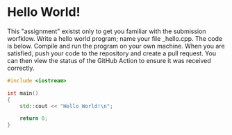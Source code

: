 # Hello World!
This "assignment" existst only to get you familiar with the submission
worfklow. Write a hello world program; name your file <WSUID>_hello.cpp.
The code is below. Compile and run the program on your own machine. When
you are satisfied, push your code to the repository and create a pull
request. You can then view the status of the GitHub Action to ensure it
was received correctly.

```c++
#include <iostream>

int main()
{
    std::cout << "Hello World!\n";

    return 0;
}
```
